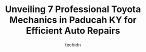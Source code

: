 ---
layout: ampstory
image: https://images.unsplash.com/photo-1517672651691-24622a91b550?ixlib=rb-4.0.3&ixid=MnwxMjA3fDB8MHxwaG90by1wYWdlfHx8fGVufDB8fHx8&auto=format&fit=crop&w=640&h=853&q=80
author: techidn
featured: false
description: Looking for reliable and skilled Toyota Mechanic in Paducah KY, USA? Your search ends here with the 7 best Toyota Mechanic in town. With their expertise and commitment to delivering exceptio
title: Unveiling 7 Professional Toyota Mechanics in Paducah KY for Efficient Auto Repairs
cover:
   title: Unveiling 7 Professional Toyota Mechanics in Paducah KY for Efficient Auto Repairs
   subtitle: Rickpate
   background: https://images.unsplash.com/photo-1517672651691-24622a91b550?ixlib=rb-4.0.3&ixid=MnwxMjA3fDB8MHxwaG90by1wYWdlfHx8fGVufDB8fHx8&auto=format&fit=crop&w=640&h=853&q=80

pages: 
 - layout: thirds
   top: <h1>#1 Luckys Auto Service</h1>
   bottom: "<p>I ran over a long nail and punctured front tire. I decided to just get it patched but was informed that the nail was in an area that make it difficult to actually seal.  </p>"
   background: https://www.knot35.com/toplist/wp-content/uploads/2023/06/best-toyota-mechanic-1-in-paducah-ky-1685835886.jpeg
   backgroundblur: true
 - layout: thirds
   top: <h1>#2 Randy Corams Automotive Services</h1>
   bottom: "<p>2050 Lone Oak Rd, Paducah, KY 42003, United States</p>"
   background: https://www.knot35.com/toplist/wp-content/uploads/2023/06/best-toyota-mechanic-2-in-paducah-ky-1685835887.png
   cta:
      link: https://www.knot35.com/toplist/unveiling-7-professional-toyota-mechanics-in-paducah-ky-for-efficient-auto-repairs/
      text: Unveiling 7 Professional Toyota Mechanics in Paducah KY for Efficient Auto Repairs
 - layout: thirds
   top: <h1>#3 Mikes Automotive Repair</h1>
   bottom: "<p>703 S 3rd St, Paducah, KY 42003, United States</p>"
   background: https://www.knot35.com/toplist/wp-content/uploads/2023/06/best-toyota-mechanic-3-in-paducah-ky-1685835888.jpeg
   cta:
      link: https://www.knot35.com/toplist/unveiling-7-professional-toyota-mechanics-in-paducah-ky-for-efficient-auto-repairs/
      text: Unveiling 7 Professional Toyota Mechanics in Paducah KY for Efficient Auto Repairs
 - layout: thirds
   top: <h1>#4 Prestige Diagnostics and Maintenance LLC</h1>
   bottom: "<p>3034 Parker St, Paducah, KY 42003, United States</p>"
   background: https://images.unsplash.com/photo-1574169208507-84376144848b?ixlib=rb-4.0.3&ixid=MnwxMjA3fDB8MHxwaG90by1wYWdlfHx8fGVufDB8fHx8&auto=format&fit=crop&w=640&h=853&q=80
   cta:
      link: https://www.knot35.com/toplist/unveiling-7-professional-toyota-mechanics-in-paducah-ky-for-efficient-auto-repairs/
      text: Unveiling 7 Professional Toyota Mechanics in Paducah KY for Efficient Auto Repairs
 - layout: thirds
   top: <h1>#5 Troys Auto Service</h1>
   bottom: "<p>331 Jefferson St, Paducah, KY 42001, United States</p>"
   background: https://images.unsplash.com/photo-1540457036297-448b6b99e91c?ixlib=rb-4.0.3&ixid=MnwxMjA3fDB8MHxwaG90by1wYWdlfHx8fGVufDB8fHx8&auto=format&fit=crop&w=640&h=853&q=80
   cta:
      link: https://www.knot35.com/toplist/unveiling-7-professional-toyota-mechanics-in-paducah-ky-for-efficient-auto-repairs/
      text: Unveiling 7 Professional Toyota Mechanics in Paducah KY for Efficient Auto Repairs
 - layout: thirds
   top: <h1>#6 B As Automotive Services Inc</h1>
   bottom: "<p>818 S 3rd St, Paducah, KY 42003, United States</p>"
   background: https://images.unsplash.com/photo-1541356665065-22676f35dd40?ixlib=rb-4.0.3&ixid=MnwxMjA3fDB8MHxwaG90by1wYWdlfHx8fGVufDB8fHx8&auto=format&fit=crop&w=640&h=853&q=80
   cta:
      link: https://www.knot35.com/toplist/unveiling-7-professional-toyota-mechanics-in-paducah-ky-for-efficient-auto-repairs/
      text: Unveiling 7 Professional Toyota Mechanics in Paducah KY for Efficient Auto Repairs
 - layout: thirds
   top: <h1>#7 Walmart Auto Care Centers</h1>
   bottom: "<p>5130 Hinkleville Rd, Paducah, KY 42001, United States</p>"
   background: https://images.unsplash.com/photo-1549241520-425e3dfc01cb?ixlib=rb-4.0.3&ixid=MnwxMjA3fDB8MHxwaG90by1wYWdlfHx8fGVufDB8fHx8&auto=format&fit=crop&w=640&h=853&q=80
   cta:
      link: https://www.knot35.com/toplist/unveiling-7-professional-toyota-mechanics-in-paducah-ky-for-efficient-auto-repairs/
      text: Unveiling 7 Professional Toyota Mechanics in Paducah KY for Efficient Auto Repairs
 - layout: thirds
   middle: Continue reading...
   background: https://images.unsplash.com/photo-1533998839656-76f5e4b2bccb?ixlib=rb-4.0.3&ixid=MnwxMjA3fDB8MHxwaG90by1wYWdlfHx8fGVufDB8fHx8&auto=format&fit=crop&w=640&h=853&q=80
   cta:
      link: https://www.knot35.com/toplist/unveiling-7-professional-toyota-mechanics-in-paducah-ky-for-efficient-auto-repairs/
      text: Unveiling 7 Professional Toyota Mechanics in Paducah KY for Efficient Auto Repairs
      
---